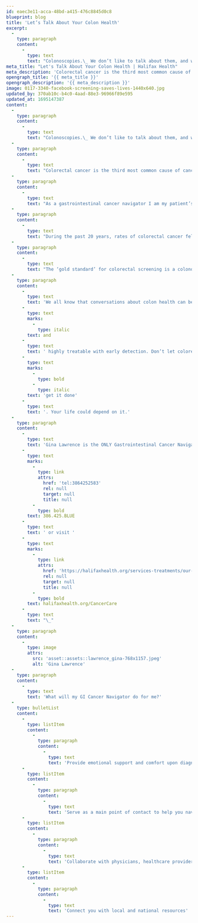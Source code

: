 ```yaml
---
id: eaec3e11-acca-48bd-a415-476c8845d0c8
blueprint: blog
title: 'Let’s Talk About Your Colon Health'
excerpt:
  -
    type: paragraph
    content:
      -
        type: text
        text: "Colonoscopies.\_ We don’t like to talk about them, and we often think of them as a procedure for older adults.\_ March is colorectal cancer awareness month and I am here to shout 45 is the new 50!\_ \_\_\_"
meta_title: "Let's Talk About Your Colon Health | Halifax Health"
meta_description: 'Colorectal cancer is the third most common cause of cancer in men and women, and the third leading cause of cancer-related deaths in the U.S.'
opengraph_title: '{{ meta_title }}'
opengraph_description: '{{ meta_description }}'
image: 0117-3340-facebook-screening-saves-lives-1440x640.jpg
updated_by: 370ab10c-b4c0-4aad-88e3-96966f89e595
updated_at: 1695147387
content:
  -
    type: paragraph
    content:
      -
        type: text
        text: "Colonoscopies.\_ We don’t like to talk about them, and we often think of them as a procedure for older adults.\_ March is colorectal cancer awareness month and I am here to shout 45 is the new 50!\_ \_\_\_"
  -
    type: paragraph
    content:
      -
        type: text
        text: "Colorectal cancer is the third most common cause of cancer in men and women, and the third leading cause of cancer-related deaths in the U.S.\_ Most people believe that colorectal cancer is an “old persons” disease.\_ In reality the rates of colorectal cancer are rising in individuals younger than 50.\_ Studies indicate the rise of colorectal cancers in young adults can be attributed to poor diet and sedentary lifestyle. The American Cancer Society now recommends that people with an average risk of colorectal cancer start regular screening at age 45.\_\_\_"
  -
    type: paragraph
    content:
      -
        type: text
        text: "As a gastrointestinal cancer navigator I am my patient’s biggest cheerleader. I advocate for my patients by providing education to help them understand their diagnosis and treatment options, removing barriers to care, and connecting them to local and national community resources.\_ GI cancers are complicated due to the complex nature of the GI tract and with colorectal cancer on the rise in younger adults, nurse navigators are needed now more than ever.\_"
  -
    type: paragraph
    content:
      -
        type: text
        text: "During the past 20 years, rates of colorectal cancer fell in people 50 and older, largely because more people are getting\_recommended screening tests. Screenings can prevent colorectal cancer by finding and removing growths, called polyps, in the colon and rectum before they turn into cancer. Screenings can also often find colorectal cancer early, when it’s small, hasn’t spread, and is easier to treat.\_ \_My mother battled and ultimately died from a preventable cancer, and that’s why I’m so passionate about my role as a patient navigator. I don’t want another person to die from a cancer that could have been prevented through early detection.\_\_"
  -
    type: paragraph
    content:
      -
        type: text
        text: "The ‘gold standard’ for colorectal screening is a colonoscopy. There are other screening methods available that can be done from the comfort of your home. The\_fecal immunochemical test\_(FIT) and multi-target stool DNA test (currently Cologuard is the only FDA approved test) can be done from home. While these tests can be good options, if you receive a positive result a colonoscopy will be needed for further testing."
  -
    type: paragraph
    content:
      -
        type: text
        text: 'We all know that conversations about colon health can be awkward. We also know that colorectal cancers are preventable '
      -
        type: text
        marks:
          -
            type: italic
        text: and
      -
        type: text
        text: ' highly treatable with early detection. Don’t let colorectal cancer catch you with your pants down! Talk to your healthcare provider and find out what screening test is recommended for you and '
      -
        type: text
        marks:
          -
            type: bold
          -
            type: italic
        text: 'get it done'
      -
        type: text
        text: '. Your life could depend on it.'
  -
    type: paragraph
    content:
      -
        type: text
        text: 'Gina Lawrence is the ONLY Gastrointestinal Cancer Navigator in Volusia County. If you have questions or would like more information, please call Gina at '
      -
        type: text
        marks:
          -
            type: link
            attrs:
              href: 'tel:3864252583'
              rel: null
              target: null
              title: null
          -
            type: bold
        text: 386.425.BLUE
      -
        type: text
        text: ' or visit '
      -
        type: text
        marks:
          -
            type: link
            attrs:
              href: 'https://halifaxhealth.org/services-treatments/our-services/cancer-care/'
              rel: null
              target: null
              title: null
          -
            type: bold
        text: halifaxhealth.org/CancerCare
      -
        type: text
        text: "\_"
  -
    type: paragraph
    content:
      -
        type: image
        attrs:
          src: 'asset::assets::lawrence_gina-768x1157.jpeg'
          alt: 'Gina Lawrence'
  -
    type: paragraph
    content:
      -
        type: text
        text: 'What will my GI Cancer Navigator do for me?'
  -
    type: bulletList
    content:
      -
        type: listItem
        content:
          -
            type: paragraph
            content:
              -
                type: text
                text: 'Provide emotional support and comfort upon diagnosis'
      -
        type: listItem
        content:
          -
            type: paragraph
            content:
              -
                type: text
                text: 'Serve as a main point of contact to help you navigate through the healthcare system'
      -
        type: listItem
        content:
          -
            type: paragraph
            content:
              -
                type: text
                text: 'Collaborate with physicians, healthcare providers and Team Members to provide advice, support and real time answers to your questions'
      -
        type: listItem
        content:
          -
            type: paragraph
            content:
              -
                type: text
                text: 'Connect you with local and national resources'
---
```

